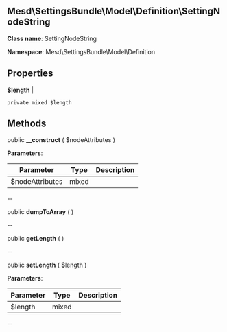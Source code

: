 Mesd\SettingsBundle\Model\Definition\SettingNodeString
---------------


**Class name**: SettingNodeString

**Namespace**: Mesd\SettingsBundle\Model\Definition







    

    





Properties
----------


**$length**  |  



    private mixed $length






Methods
-------


public **__construct** ( $nodeAttributes )











**Parameters**:

| Parameter | Type | Description |
|-----------|------|-------------|
| $nodeAttributes | mixed |  |

--

public **dumpToArray** (  )











--

public **getLength** (  )











--

public **setLength** ( $length )











**Parameters**:

| Parameter | Type | Description |
|-----------|------|-------------|
| $length | mixed |  |

--
